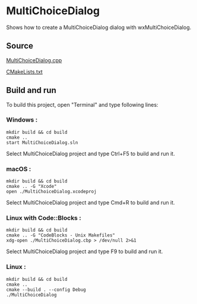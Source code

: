 # MultiChoiceDialog

Shows how to create a MultiChoiceDialog dialog with wxMultiChoiceDialog.

## Source

[MultiChoiceDialog.cpp](MultiChoiceDialog.cpp)

[CMakeLists.txt](CMakeLists.txt)

## Build and run

To build this project, open "Terminal" and type following lines:

### Windows :

``` shell
mkdir build && cd build
cmake .. 
start MultiChoiceDialog.sln
```

Select MultiChoiceDialog project and type Ctrl+F5 to build and run it.

### macOS :

``` shell
mkdir build && cd build
cmake .. -G "Xcode"
open ./MultiChoiceDialog.xcodeproj
```

Select MultiChoiceDialog project and type Cmd+R to build and run it.

### Linux with Code::Blocks :

``` shell
mkdir build && cd build
cmake .. -G "CodeBlocks - Unix Makefiles"
xdg-open ./MultiChoiceDialog.cbp > /dev/null 2>&1
```

Select MultiChoiceDialog project and type F9 to build and run it.

### Linux :

``` shell
mkdir build && cd build
cmake .. 
cmake --build . --config Debug
./MultiChoiceDialog
```
